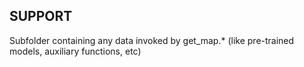 ## SUPPORT
Subfolder containing any data invoked by get_map.* (like pre-trained models, auxiliary functions, etc)